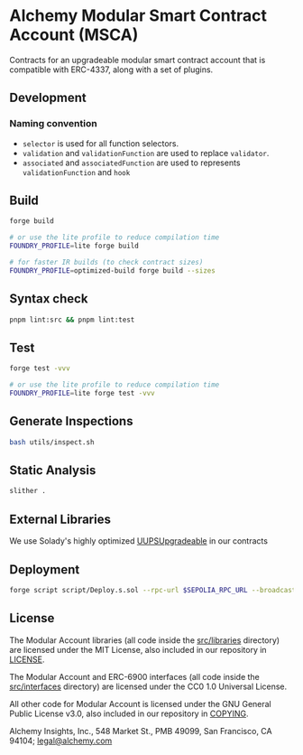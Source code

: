 # Alchemy Modular Smart Contract Account (MSCA)

Contracts for an upgradeable modular smart contract account that is compatible with ERC-4337, along with a set of plugins.

## Development

### Naming convention

- `selector` is used for all function selectors.
- `validation` and `validationFunction` are used to replace `validator`.
- `associated` and `associatedFunction` are used to represents `validationFunction` and `hook`

## Build

```bash
forge build

# or use the lite profile to reduce compilation time
FOUNDRY_PROFILE=lite forge build

# for faster IR builds (to check contract sizes)
FOUNDRY_PROFILE=optimized-build forge build --sizes
```

## Syntax check

```bash
pnpm lint:src && pnpm lint:test
```

## Test

```bash
forge test -vvv

# or use the lite profile to reduce compilation time
FOUNDRY_PROFILE=lite forge test -vvv
```

## Generate Inspections

```bash
bash utils/inspect.sh
```

## Static Analysis

```bash
slither .
```

## External Libraries

We use Solady's highly optimized [UUPSUpgradeable](https://github.com/Vectorized/solady/blob/a061f38f27cd7ae330a86d42d3f15b4e7237f064/src/utils/UUPSUpgradeable.sol) in our contracts

## Deployment

```bash
forge script script/Deploy.s.sol --rpc-url $SEPOLIA_RPC_URL --broadcast
```

## License

The Modular Account libraries (all code inside the [src/libraries](src/libraries) directory) are licensed under the MIT License, also included in our repository in [LICENSE](LICENSE).

The Modular Account and ERC-6900 interfaces (all code inside the [src/interfaces](src/interfaces) directory) are licensed under the CC0 1.0 Universal License.

All other code for Modular Account is licensed under the GNU General Public License v3.0, also included in our repository in [COPYING](COPYING).

Alchemy Insights, Inc., 548 Market St., PMB 49099, San Francisco, CA 94104; legal@alchemy.com
